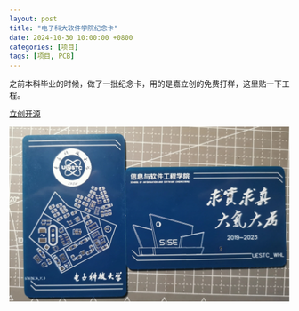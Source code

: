 ```yaml
---
layout: post
title: "电子科大软件学院纪念卡"
date: 2024-10-30 10:00:00 +0800
categories: [项目]
tags: [项目, PCB]
---
```


之前本科毕业的时候，做了一批纪念卡，用的是嘉立创的免费打样，这里贴一下工程。


[立创开源](https://oshwhub.com/npcwang/graduate_souvenir)

![纪念卡实体](/assets/img/else/uestc-sise.png)

